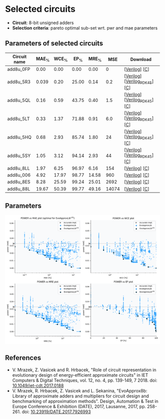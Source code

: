 
Selected circuits
===================
 - **Circuit**: 8-bit unsigned adders
 - **Selection criteria**: pareto optimal sub-set wrt. pwr and mae parameters

Parameters of selected circuits
----------------------------

| Circuit name | MAE<sub>%</sub> | WCE<sub>%</sub> | EP<sub>%</sub> | MRE<sub>%</sub> | MSE | Download |
| --- |  --- | --- | --- | --- | --- | --- | 
| add8u_0FP | 0.00 | 0.00 | 0.00 | 0.00 | 0 |  [[Verilog](add8u_0FP.v)]  [[C](add8u_0FP.c)] |
| add8u_5R3 | 0.039 | 0.20 | 25.00 | 0.14 | 0.2 |  [[Verilog](add8u_5R3.v)] [[Verilog<sub>PDK45</sub>](add8u_5R3_pdk45.v)] [[C](add8u_5R3.c)] |
| add8u_5QL | 0.16 | 0.59 | 43.75 | 0.40 | 1.5 |  [[Verilog](add8u_5QL.v)] [[Verilog<sub>PDK45</sub>](add8u_5QL_pdk45.v)] [[C](add8u_5QL.c)] |
| add8u_5LT | 0.33 | 1.37 | 71.88 | 0.91 | 6.0 |  [[Verilog](add8u_5LT.v)] [[Verilog<sub>PDK45</sub>](add8u_5LT_pdk45.v)] [[C](add8u_5LT.c)] |
| add8u_5HQ | 0.68 | 2.93 | 85.74 | 1.80 | 24 |  [[Verilog](add8u_5HQ.v)] [[Verilog<sub>PDK45</sub>](add8u_5HQ_pdk45.v)] [[C](add8u_5HQ.c)] |
| add8u_5SY | 1.05 | 3.12 | 94.14 | 2.93 | 44 |  [[Verilog](add8u_5SY.v)] [[Verilog<sub>PDK45</sub>](add8u_5SY_pdk45.v)] [[C](add8u_5SY.c)] |
| add8u_8LL | 1.97 | 6.25 | 96.97 | 6.16 | 154 |  [[Verilog](add8u_8LL.v)]  [[C](add8u_8LL.c)] |
| add8u_006 | 4.92 | 17.97 | 98.77 | 14.58 | 960 |  [[Verilog](add8u_006.v)]  [[C](add8u_006.c)] |
| add8u_8ES | 8.28 | 25.59 | 99.24 | 25.01 | 2692 |  [[Verilog](add8u_8ES.v)]  [[C](add8u_8ES.c)] |
| add8u_88L | 19.67 | 50.39 | 99.77 | 49.16 | 14074 |  [[Verilog](add8u_88L.v)]  [[C](add8u_88L.c)] |
    
Parameters
--------------
![Parameters figure](fig.png)

References
--------------
   - V. Mrazek, Z. Vasicek and R. Hrbacek, "Role of circuit representation in evolutionary design of energy-efficient approximate circuits" in IET Computers & Digital Techniques, vol. 12, no. 4, pp. 139-149, 7 2018. doi: [10.1049/iet-cdt.2017.0188](https://dx.doi.org/10.1049/iet-cdt.2017.0188)
   - V. Mrazek, R. Hrbacek, Z. Vasicek and L. Sekanina, "EvoApprox8b: Library of approximate adders and multipliers for circuit design and benchmarking of approximation methods". Design, Automation & Test in Europe Conference & Exhibition (DATE), 2017, Lausanne, 2017, pp. 258-261. doi: [10.23919/DATE.2017.7926993](https://dx.doi.org/10.23919/DATE.2017.7926993)

             